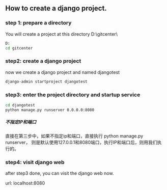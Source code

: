 

## How to create a django project.

### step 1:   prepare a directory

You will create a project at this directory D:\gitcenter\

```cmd
D:
cd gitcenter

```

### step2: create a django project

now we create a django project and named djangotest

```cmd
django-admin startproject djangotest
```

### step3: enter the project directory and startup service


```cmd
cd djangotest
python manage.py runserver 0.0.0.0:8080
```


##### 不指定IP和端口

直接在第三步中，如果不指定ip和端口，直接执行 python manage.py runserver， 则是默认使用127.0.0.1和8080端口，执行IP和端口后，则用我们执行的。

### step4: visit django web

after step3 done, you can visit the django web now.

url:   localhost:8080





